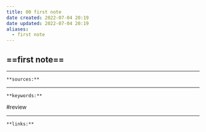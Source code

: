 ```yaml
---
title: 00 first note
date created: 2022-07-04 20:19
date updated: 2022-07-04 20:19
aliases:
  - first note
---
```


## ==first note==

---

`**sources:**`

---

`**keywords:**`

#review

---

`**links:**`
